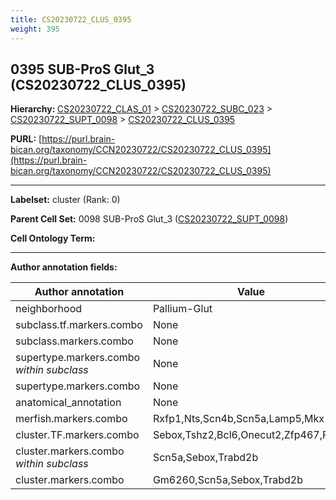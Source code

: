 ```yaml
---
title: CS20230722_CLUS_0395
weight: 395
---
```

## 0395 SUB-ProS Glut_3 (CS20230722_CLUS_0395)
<b>Hierarchy: </b>
[CS20230722_CLAS_01](../CS20230722_CLAS_01) >
[CS20230722_SUBC_023](../CS20230722_SUBC_023) >
[CS20230722_SUPT_0098](../CS20230722_SUPT_0098) >
[CS20230722_CLUS_0395](../CS20230722_CLUS_0395)

**PURL:** [https://purl.brain-bican.org/taxonomy/CCN20230722/CS20230722_CLUS_0395](https://purl.brain-bican.org/taxonomy/CCN20230722/CS20230722_CLUS_0395)

---


**Labelset:** cluster (Rank: 0)

**Parent Cell Set:** 0098 SUB-ProS Glut_3 ([CS20230722_SUPT_0098](../CS20230722_SUPT_0098))



**Cell Ontology Term:** 

[MARKER GENES.]: #


---

[TRANSFERRED ANNOTATIONS.]: #


[AUTHOR ANNOTATION FIELDS.]: #


**Author annotation fields:**

| Author annotation | Value |
|-------------------|-------|
|neighborhood|Pallium-Glut|
|subclass.tf.markers.combo|None|
|subclass.markers.combo|None|
|supertype.markers.combo _within subclass_|None|
|supertype.markers.combo|None|
|anatomical_annotation|None|
|merfish.markers.combo|Rxfp1,Nts,Scn4b,Scn5a,Lamp5,Mkx|
|cluster.TF.markers.combo|Sebox,Tshz2,Bcl6,Onecut2,Zfp467,Fezf2|
|cluster.markers.combo _within subclass_|Scn5a,Sebox,Trabd2b|
|cluster.markers.combo|Gm6260,Scn5a,Sebox,Trabd2b|
